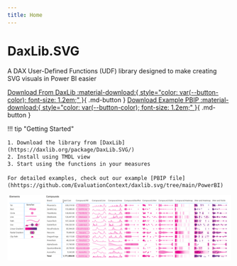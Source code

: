 ```yaml
---
title: Home
---
```


# DaxLib.SVG

A DAX User-Defined Functions (UDF) library designed to make creating SVG visuals in Power BI easier

[Download From DaxLib :material-download:{ style="color: var(--button-color); font-size: 1.2em;" }](https://daxlib.org/package/daxlib.svg/){ .md-button }
[Download Example PBIP :material-download:{ style="color: var(--button-color); font-size: 1.2em;" }](hhttps://github.com/EvaluationContext/daxlib.svg/tree/main/PowerBI){ .md-button } 

!!! tip "Getting Started"

    1. Download the library from [DaxLib](https://daxlib.org/package/DaxLib.SVG/)
    2. Install using TMDL view
    3. Start using the functions in your measures
     
    For detailed examples, check out our example [PBIP file](hhttps://github.com/EvaluationContext/daxlib.svg/tree/main/PowerBI)

![Library](./assets/images/UDFInAction.png)

